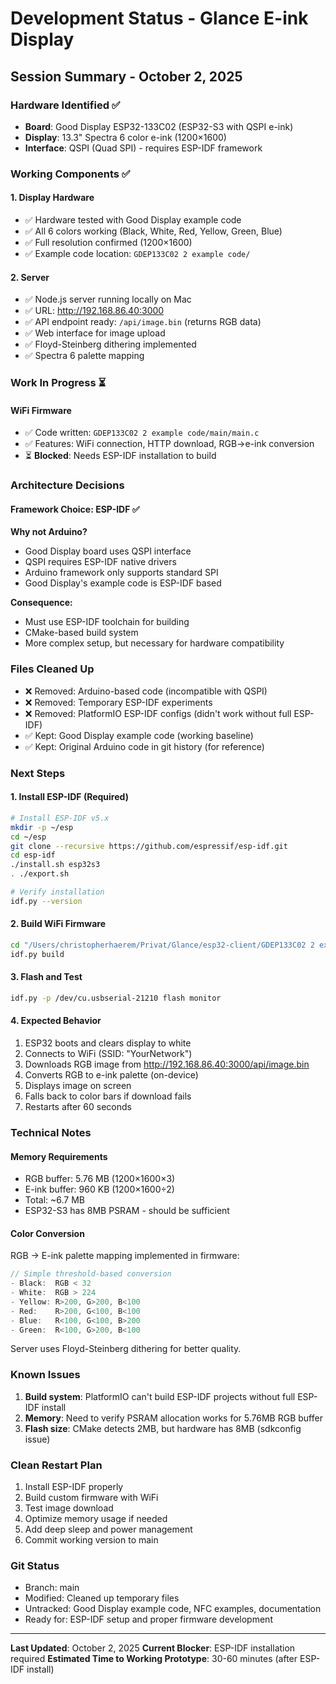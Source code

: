 # Development Status - Glance E-ink Display

## Session Summary - October 2, 2025

### Hardware Identified ✅
- **Board**: Good Display ESP32-133C02 (ESP32-S3 with QSPI e-ink)
- **Display**: 13.3" Spectra 6 color e-ink (1200×1600)
- **Interface**: QSPI (Quad SPI) - requires ESP-IDF framework

### Working Components ✅

#### 1. Display Hardware
- ✅ Hardware tested with Good Display example code
- ✅ All 6 colors working (Black, White, Red, Yellow, Green, Blue)
- ✅ Full resolution confirmed (1200×1600)
- ✅ Example code location: `GDEP133C02 2 example code/`

#### 2. Server
- ✅ Node.js server running locally on Mac
- ✅ URL: http://192.168.86.40:3000
- ✅ API endpoint ready: `/api/image.bin` (returns RGB data)
- ✅ Web interface for image upload
- ✅ Floyd-Steinberg dithering implemented
- ✅ Spectra 6 palette mapping

### Work In Progress ⏳

#### WiFi Firmware
- ✅ Code written: `GDEP133C02 2 example code/main/main.c`
- ✅ Features: WiFi connection, HTTP download, RGB→e-ink conversion
- ⏳ **Blocked**: Needs ESP-IDF installation to build

### Architecture Decisions

#### Framework Choice: ESP-IDF ✅
**Why not Arduino?**
- Good Display board uses QSPI interface
- QSPI requires ESP-IDF native drivers
- Arduino framework only supports standard SPI
- Good Display's example code is ESP-IDF based

**Consequence:**
- Must use ESP-IDF toolchain for building
- CMake-based build system
- More complex setup, but necessary for hardware compatibility

### Files Cleaned Up
- ❌ Removed: Arduino-based code (incompatible with QSPI)
- ❌ Removed: Temporary ESP-IDF experiments
- ❌ Removed: PlatformIO ESP-IDF configs (didn't work without full ESP-IDF)
- ✅ Kept: Good Display example code (working baseline)
- ✅ Kept: Original Arduino code in git history (for reference)

### Next Steps

#### 1. Install ESP-IDF (Required)
```bash
# Install ESP-IDF v5.x
mkdir -p ~/esp
cd ~/esp
git clone --recursive https://github.com/espressif/esp-idf.git
cd esp-idf
./install.sh esp32s3
. ./export.sh

# Verify installation
idf.py --version
```

#### 2. Build WiFi Firmware
```bash
cd "/Users/christopherhaerem/Privat/Glance/esp32-client/GDEP133C02 2 example code"
idf.py build
```

#### 3. Flash and Test
```bash
idf.py -p /dev/cu.usbserial-21210 flash monitor
```

#### 4. Expected Behavior
1. ESP32 boots and clears display to white
2. Connects to WiFi (SSID: "YourNetwork")
3. Downloads RGB image from http://192.168.86.40:3000/api/image.bin
4. Converts RGB to e-ink palette (on-device)
5. Displays image on screen
6. Falls back to color bars if download fails
7. Restarts after 60 seconds

### Technical Notes

#### Memory Requirements
- RGB buffer: 5.76 MB (1200×1600×3)
- E-ink buffer: 960 KB (1200×1600÷2)
- Total: ~6.7 MB
- ESP32-S3 has 8MB PSRAM - should be sufficient

#### Color Conversion
RGB → E-ink palette mapping implemented in firmware:
```c
// Simple threshold-based conversion
- Black:  RGB < 32
- White:  RGB > 224
- Yellow: R>200, G>200, B<100
- Red:    R>200, G<100, B<100
- Blue:   R<100, G<100, B>200
- Green:  R<100, G>200, B<100
```

Server uses Floyd-Steinberg dithering for better quality.

### Known Issues
1. **Build system**: PlatformIO can't build ESP-IDF projects without full ESP-IDF install
2. **Memory**: Need to verify PSRAM allocation works for 5.76MB RGB buffer
3. **Flash size**: CMake detects 2MB, but hardware has 8MB (sdkconfig issue)

### Clean Restart Plan
1. Install ESP-IDF properly
2. Build custom firmware with WiFi
3. Test image download
4. Optimize memory usage if needed
5. Add deep sleep and power management
6. Commit working version to main

### Git Status
- Branch: main
- Modified: Cleaned up temporary files
- Untracked: Good Display example code, NFC examples, documentation
- Ready for: ESP-IDF setup and proper firmware development

---

**Last Updated**: October 2, 2025
**Current Blocker**: ESP-IDF installation required
**Estimated Time to Working Prototype**: 30-60 minutes (after ESP-IDF install)
